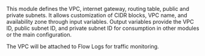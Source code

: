 This module defines the VPC, internet gateway, routing table, public and private subnets.
It allows customization of CIDR blocks, VPC name, and availability zone through input variables.
Output variables provide the VPC ID, public subnet ID, and private subnet ID for consumption in other modules or the main configuration.

The VPC will be attached to Flow Logs for traffic monitoring.
